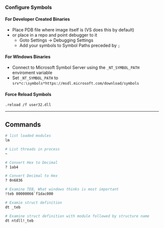 ### Configure Symbols
#### For Developer Created Binaries
- Place PDB file where image itself is (VS does this by default)
- or place in a repo and point debugger to it
	- Goto Settings -> Debugging Settings
	- Add your symbols to Symbol Paths preceded by `;`
#### For WIndows Binaries
- Connect to Microsoft Symbol Server using the `_NT_SYMBOL_PATH` enviroment variable
- Set `_NT_SYMBOL_PATH` to `srv*c:\symbols*https://msdl.microsoft.com/download/symbols`
#### Force Reload Symbols
```bash
.reload /f user32.dll
```

***

## Commands
```bash
# list loaded modules
lm

# List threads in process
~

# Convert Hex to Decimal
? 1ab4

# Convert Decimal to Hex
? 0n6836

# Examine TEB, What windows thinks is most important
!teb 00000066`f1dac000

# Examie struct definition 
dt _teb 

# Examine struct definition with module followed by structure name
dt ntdll!_teb



```


